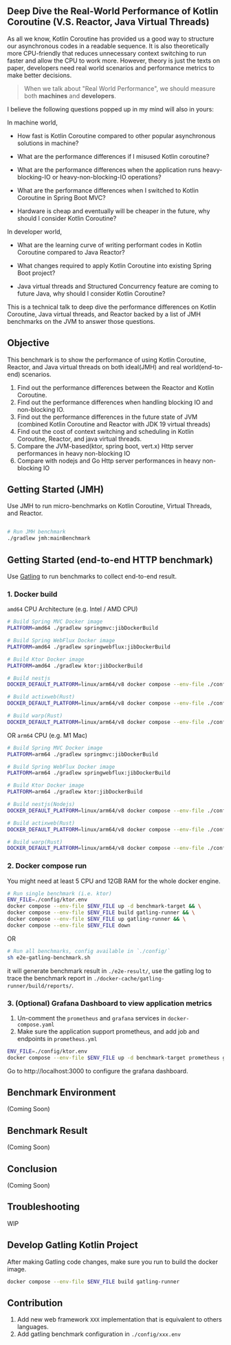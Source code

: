 ## Deep Dive the Real-World Performance of Kotlin Coroutine (V.S. Reactor, Java Virtual Threads)

As all we know, Kotlin Coroutine has provided us a good way to structure our asynchronous codes
in a readable sequence. It is also theoretically more CPU-friendly that reduces unnecessary context
switching to run faster and allow the CPU to work more. However, theory is just the texts on paper,
developers need real world scenarios and performance metrics to make better decisions.

> When we talk about "Real World Performance", we should measure both **machines** and **developers**.

I believe the following questions popped up in my mind will also in yours:

In machine world,

- How fast is Kotlin Coroutine compared to other popular asynchronous solutions in machine?

- What are the performance differences if I misused Kotlin coroutine?

- What are the performance differences when the application runs heavy-blocking-IO or
  heavy-non-blocking-IO operations?

- What are the performance differences when I switched to Kotlin Coroutine in Spring Boot MVC?

- Hardware is cheap and eventually will be cheaper in the future, why should I consider Kotlin Coroutine?

In developer world,

- What are the learning curve of writing performant codes in Kotlin Coroutine compared to Java Reactor?

- What changes required to apply Kotlin Coroutine into existing Spring Boot project?

- Java virtual threads and Structured Concurrency feature are coming to future Java, why should I consider Kotlin Coroutine?

This is a technical talk to deep dive the performance differences on Kotlin Coroutine,
Java virtual threads, and Reactor backed by a list of JMH benchmarks on the JVM to answer those questions.

## Objective

This benchmark is to show the performance of using Kotlin Coroutine, Reactor, and
Java virtual threads on both ideal(JMH) and real world(end-to-end) scenarios.

1. Find out the performance differences between the Reactor and Kotlin Coroutine.
2. Find out the performance differences when handling blocking IO and non-blocking IO.
3. Find out the performance differences in the future state of JVM (combined Kotlin Coroutine and Reactor with JDK 19 virtual threads)
4. Find out the cost of context switching and scheduling in Kotlin Coroutine, Reactor, and java virtual threads.
5. Compare the JVM-based(ktor, spring boot, vert.x) Http server performances in heavy non-blocking IO
6. Compare with nodejs and Go Http server performances in heavy non-blocking IO

## Getting Started (JMH)

Use JMH to run micro-benchmarks on Kotlin Coroutine, Virtual Threads, and Reactor.

```bash

# Run JMH benchmark
./gradlew jmh:mainBenchmark

```

## Getting Started (end-to-end HTTP benchmark)

Use [Gatling](https://gatling.io/) to run benchmarks to collect end-to-end result.

### 1. Docker build

`amd64` CPU Architecture (e.g. Intel / AMD CPU)

```bash
# Build Spring MVC Docker image
PLATFORM=amd64 ./gradlew springmvc:jibDockerBuild

# Build Spring WebFlux Docker image
PLATFORM=amd64 ./gradlew springwebflux:jibDockerBuild

# Build Ktor Docker image
PLATFORM=amd64 ./gradlew ktor:jibDockerBuild

# Build nestjs
DOCKER_DEFAULT_PLATFORM=linux/arm64/v8 docker compose --env-file ./config/nestjs.env build

# Build actixweb(Rust)
DOCKER_DEFAULT_PLATFORM=linux/arm64/v8 docker compose --env-file ./config/actixweb.env build

# Build warp(Rust)
DOCKER_DEFAULT_PLATFORM=linux/arm64/v8 docker compose --env-file ./config/warp.env build

```

OR `arm64` CPU (e.g. M1 Mac)

```bash
# Build Spring MVC Docker image
PLATFORM=arm64 ./gradlew springmvc:jibDockerBuild

# Build Spring WebFlux Docker image
PLATFORM=arm64 ./gradlew springwebflux:jibDockerBuild

# Build Ktor Docker image
PLATFORM=arm64 ./gradlew ktor:jibDockerBuild

# Build nestjs(Nodejs)
DOCKER_DEFAULT_PLATFORM=linux/arm64/v8 docker compose --env-file ./config/nestjs.env build

# Build actixweb(Rust)
DOCKER_DEFAULT_PLATFORM=linux/arm64/v8 docker compose --env-file ./config/actixweb.env build

# Build warp(Rust)
DOCKER_DEFAULT_PLATFORM=linux/arm64/v8 docker compose --env-file ./config/warp.env build

```

### 2. Docker compose run

You might need at least 5 CPU and 12GB RAM for the whole docker engine.

```bash
# Run single benchmark (i.e. ktor)
ENV_FILE=./config/ktor.env
docker compose --env-file $ENV_FILE up -d benchmark-target && \
docker compose --env-file $ENV_FILE build gatling-runner && \
docker compose --env-file $ENV_FILE up gatling-runner && \
docker compose --env-file $ENV_FILE down
```

OR

```bash
# Run all benchmarks, config available in `./config/`
sh e2e-gatling-benchmark.sh
```

it will generate benchmark result in `./e2e-result/`,
use the gatling log to trace the benchmark report in `./docker-cache/gatling-runner/build/reports/`.

### 3. (Optional) Grafana Dashboard to view application metrics

1. Un-comment the `prometheus` and `grafana` services in `docker-compose.yaml`
2. Make sure the application support prometheus, and add job and endpoints in `prometheus.yml`

```bash
ENV_FILE=./config/ktor.env
docker compose --env-file $ENV_FILE up -d benchmark-target prometheus grafana &&
```

Go to http://localhost:3000 to configure the grafana dashboard.

## Benchmark Environment

(Coming Soon)

## Benchmark Result

(Coming Soon)

## Conclusion

(Coming Soon)

## Troubleshooting

WIP

## Develop Gatling Kotlin Project

After making Gatling code changes, make sure you run to build the docker image.

```bash
docker compose --env-file $ENV_FILE build gatling-runner
```

## Contribution

1. Add new web framework `XXX` implementation that is equivalent to others languages.
2. Add gatling benchmark configuration in `./config/xxx.env`
